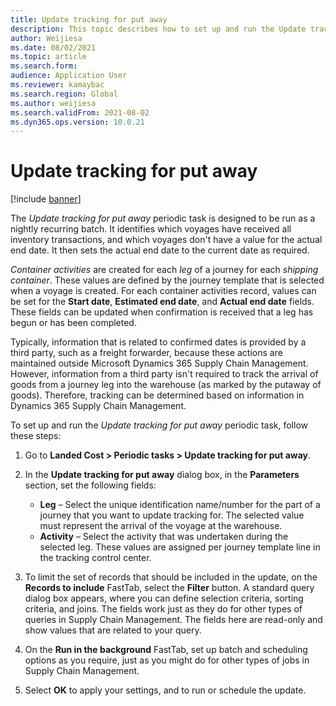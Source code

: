 ```yaml
---
title: Update tracking for put away
description: This topic describes how to set up and run the Update tracking for put away periodic task.
author: Weijiesa
ms.date: 08/02/2021
ms.topic: article
ms.search.form:
audience: Application User
ms.reviewer: kamaybac
ms.search.region: Global
ms.author: weijiesa
ms.search.validFrom: 2021-08-02
ms.dyn365.ops.version: 10.0.21
---
```


# Update tracking for put away

[!include [banner](../includes/banner.md)]

The *Update tracking for put away* periodic task is designed to be run as a nightly recurring batch. It identifies which voyages have received all inventory transactions, and which voyages don't have a value for the actual end date. It then sets the actual end date to the current date as required.

*Container activities* are created for each *leg* of a journey for each *shipping container*. These values are defined by the journey template that is selected when a voyage is created. For each container activities record, values can be set for the **Start date**, **Estimated end date**, and **Actual end date** fields. These fields can be updated when confirmation is received that a leg has begun or has been completed.

Typically, information that is related to confirmed dates is provided by a third party, such as a freight forwarder, because these actions are maintained outside Microsoft Dynamics 365 Supply Chain Management. However, information from a third party isn't required to track the arrival of goods from a journey leg into the warehouse (as marked by the putaway of goods). Therefore, tracking can be determined based on information in Dynamics 365 Supply Chain Management.

To set up and run the *Update tracking for put away* periodic task, follow these steps:

1. Go to **Landed Cost \> Periodic tasks \> Update tracking for put away**.
1. In the **Update tracking for put away** dialog box, in the **Parameters** section, set the following fields:

    - **Leg** – Select the unique identification name/number for the part of a journey that you want to update tracking for. The selected value must represent the arrival of the voyage at the warehouse.
    - **Activity** – Select the activity that was undertaken during the selected leg. These values are assigned per journey template line in the tracking control center.

1. To limit the set of records that should be included in the update, on the **Records to include** FastTab, select the **Filter** button. A standard query dialog box appears, where you can define selection criteria, sorting criteria, and joins. The fields work just as they do for other types of queries in Supply Chain Management. The fields here are read-only and show values that are related to your query.
1. On the **Run in the background** FastTab, set up batch and scheduling options as you require, just as you might do for other types of jobs in Supply Chain Management.
1. Select **OK** to apply your settings, and to run or schedule the update.
